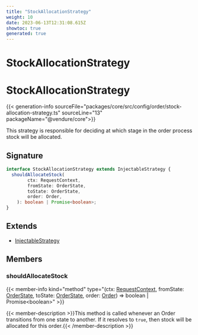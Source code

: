 ```yaml
---
title: "StockAllocationStrategy"
weight: 10
date: 2023-06-13T12:31:08.615Z
showtoc: true
generated: true
---
```

<!-- This file was generated from the Vendure source. Do not modify. Instead, re-run the "docs:build" script -->

# StockAllocationStrategy
<div class="symbol">


# StockAllocationStrategy

{{< generation-info sourceFile="packages/core/src/config/order/stock-allocation-strategy.ts" sourceLine="13" packageName="@vendure/core">}}

This strategy is responsible for deciding at which stage in the order process
stock will be allocated.

## Signature

```TypeScript
interface StockAllocationStrategy extends InjectableStrategy {
  shouldAllocateStock(
        ctx: RequestContext,
        fromState: OrderState,
        toState: OrderState,
        order: Order,
    ): boolean | Promise<boolean>;
}
```
## Extends

 * <a href='/typescript-api/common/injectable-strategy#injectablestrategy'>InjectableStrategy</a>


## Members

### shouldAllocateStock

{{< member-info kind="method" type="(ctx: <a href='/typescript-api/request/request-context#requestcontext'>RequestContext</a>, fromState: <a href='/typescript-api/orders/order-process#orderstate'>OrderState</a>, toState: <a href='/typescript-api/orders/order-process#orderstate'>OrderState</a>, order: <a href='/typescript-api/entities/order#order'>Order</a>) => boolean | Promise&#60;boolean&#62;"  >}}

{{< member-description >}}This method is called whenever an Order transitions from one state to another.
If it resolves to `true`, then stock will be allocated for this order.{{< /member-description >}}


</div>
